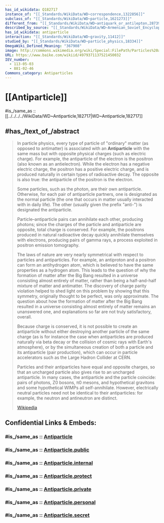 ```yaml
---
has_id_wikidata: Q182717
instance_of: "[[_Standards/WikiData/WD~correspondence,1322856]]"
subclass_of: "[[_Standards/WikiData/WD~particle,1621273]]"
different_from: "[[_Standards/WikiData/WD~antiquark_or_antilepton,28739684]]"
described_by_source: "[[_Standards/WikiData/WD~Armenian_Soviet_Encyclopedia,_vol._6,124737633]]"
has_id_wikidata: antiparticle
interaction: "[[_Standards/WikiData/WD~gravity,11412]]"
studied_by: "[[_Standards/WikiData/WD~particle_physics,18334]]"
OmegaWiki_Defined_Meaning: "367908"
image: http://commons.wikimedia.org/wiki/Special:FilePath/Particles%20and%20antiparticles.svg
URL: https://www.baike.com/wikiid/4979371137521450032
IEV_number:
  - 113-05-03
  - 881-02-46
Commons_category: Antiparticles
---
```


# [[Antiparticle]] 

#is_/same_as :: [[../../../../WikiData/WD~Antiparticle,182717|WD~Antiparticle,182717]]

## #has_/text_of_/abstract 

> In particle physics, every type of particle of "ordinary" matter (as opposed to antimatter) is associated with an **Antiparticle** with the same mass but with opposite physical charges (such as electric charge). For example, the antiparticle of the electron is the positron (also known as an antielectron). While the electron has a negative electric charge, the positron has a positive electric charge, and is produced naturally in certain types of radioactive decay.  The opposite is also true: the antiparticle of the positron is the electron.
>
> Some particles, such as the photon, are their own antiparticle. Otherwise, for each pair of antiparticle partners, one is designated as the normal particle (the one that occurs in matter usually interacted with in daily life). The other (usually given the prefix "anti-") is designated the antiparticle.
>
> Particle–antiparticle pairs can annihilate each other, producing photons; since the charges of the particle and antiparticle are opposite, total charge is conserved. For example, the positrons produced in natural radioactive decay quickly annihilate themselves with electrons, producing pairs of gamma rays, a process exploited in positron emission tomography.
>
> The laws of nature are very nearly symmetrical with respect to particles and antiparticles. For example, an antiproton and a positron can form an antihydrogen atom, which is believed to have the same properties as a hydrogen atom. This leads to the question of why the formation of matter after the Big Bang resulted in a universe consisting almost entirely of matter, rather than being a half-and-half mixture of matter and antimatter. The discovery of charge parity violation helped to shed light on this problem by showing that this symmetry, originally thought to be perfect, was only approximate. The question about how the formation of matter after the Big Bang resulted in a universe consisting almost entirely of matter remains an unanswered one, and explanations so far are not truly satisfactory, overall. 
>
> Because charge is conserved, it is not possible to create an antiparticle without either destroying another particle of the same charge (as is for instance the case when antiparticles are produced naturally via beta decay or the collision of cosmic rays with Earth's atmosphere), or by the simultaneous creation of both a particle and its antiparticle (pair production), which can occur in particle accelerators such as the Large Hadron Collider at CERN.
>
> Particles and their antiparticles have equal and opposite charges, so that an uncharged particle also gives rise to an uncharged antiparticle.  In many cases, the antiparticle and the particle coincide: pairs of photons, Z0 bosons, π0 mesons, and hypothetical gravitons and some hypothetical WIMPs all self-annihilate.  However, electrically neutral particles need not be identical to their antiparticles:  for example, the neutron and antineutron are distinct.
>
> [Wikipedia](https://en.wikipedia.org/wiki/Antiparticle) 


## Confidential Links & Embeds: 

### #is_/same_as :: [Antiparticle](/_Standards/Science/Physics/Antimatter/Antiparticle.md) 

### #is_/same_as :: [Antiparticle.public](/_public/Science/Physics/Antimatter/Antiparticle.public.md) 

### #is_/same_as :: [Antiparticle.internal](/_internal/Science/Physics/Antimatter/Antiparticle.internal.md) 

### #is_/same_as :: [Antiparticle.protect](/_protect/Science/Physics/Antimatter/Antiparticle.protect.md) 

### #is_/same_as :: [Antiparticle.private](/_private/Science/Physics/Antimatter/Antiparticle.private.md) 

### #is_/same_as :: [Antiparticle.personal](/_personal/Science/Physics/Antimatter/Antiparticle.personal.md) 

### #is_/same_as :: [Antiparticle.secret](/_secret/Science/Physics/Antimatter/Antiparticle.secret.md)

